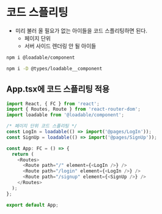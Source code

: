 # 코드 스플리팅

- 미리 불러 올 필요가 없는 아이들을 코드 스플리팅하면 된다.
  - 페이지 단위
  - 서버 사이드 렌더링 안 될 아이들

```bash
npm i @loadable/component
```

```bash
npm i -D @types/loadable__component
```

## App.tsx에 코드 스플리팅 적용

```ts
import React, { FC } from 'react';
import { Routes, Route } from 'react-router-dom';
import loadable from '@loadable/component';

/* 페이지 단위 코드 스플리팅 */
const LogIn = loadable(() => import('@pages/LogIn'));
const SignUp = loadable(() => import('@pages/SignUp'));

const App: FC = () => {
  return (
    <Routes>
      <Route path="/" element={<LogIn />} />
      <Route path="/login" element={<LogIn />} />
      <Route path="/signup" element={<SignUp />} />
    </Routes>
  );
};

export default App;
```
